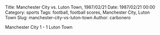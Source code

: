 Title: Manchester City vs. Luton Town, 1987/02/21
Date: 1987/02/21 00:00
Category: sports
Tags: football, football scores, Manchester City, Luton Town
Slug: manchester-city-vs-luton-town
Author: carbonero


Manchester City 1 - 1 Luton Town
